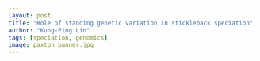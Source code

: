 ```yaml
---
layout: post
title: "Role of standing genetic variation in stickleback speciation"
author: "Kung-Ping Lin"
tags: [speciation, genomics]
image: paxton_banner.jpg
---
```

